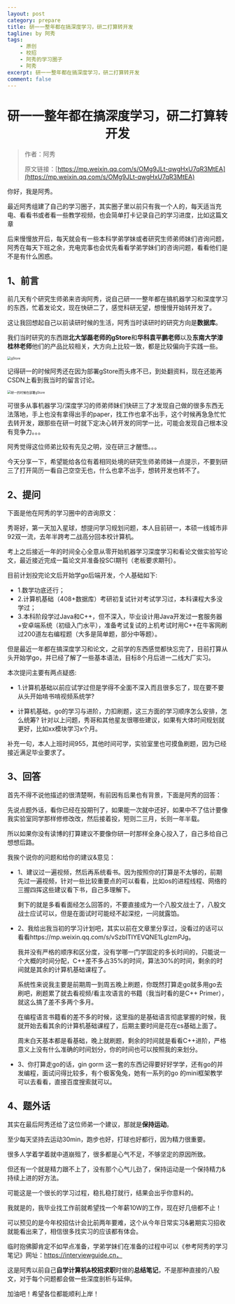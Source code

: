 ```yaml
---
layout: post
category: prepare
title: 研一一整年都在搞深度学习，研二打算转开发
tagline: by 阿秀
tags:
    - 原创
    - 校招
    - 阿秀的学习圈子
    - 阿秀
excerpt: 研一一整年都在搞深度学习，研二打算转开发
comment: false
---
```




<h1 align="center">
  研一一整年都在搞深度学习，研二打算转开发
</h1>

> 作者：阿秀
>
> 原文链接：[https://mp.weixin.qq.com/s/OMg9JLt-qwgHxU7qR3MtEA](https://mp.weixin.qq.com/s/OMg9JLt-qwgHxU7qR3MtEA)



你好，我是阿秀。

最近阿秀组建了自己的学习圈子，其实圈子里以前只有我一个人的，每天适当充电、看看书或者看一些教学视频，也会简单打卡记录自己的学习进度，比如这篇文章

后来慢慢放开后，每天就会有一些本科学弟学妹或者研究生师弟师妹们咨询问题，阿秀在每天下班之余，充电完事也会优先看看学弟学妹们的咨询问题，看看他们是不是有什么困惑。

## 1、前言

前几天有个研究生师弟来咨询阿秀，说自己研一一整年都在搞机器学习和深度学习的东西，忙着发论文，现在快研二了，感觉科研无望，想慢慢开始转开发了。

这让我回想起自己以前读研时候的生活，阿秀当时读研时的研究方向是**数据库**。

我们当时研究的东西跟**北大邹磊老师的gStore**和**华科袁平鹏老师**以及**东南大学漆桂林老师**他们的产品比较相关，大方向上比较一致，都是比较偏向于实践一些。

<img src="https://axiu-image-bed.oss-cn-shanghai.aliyuncs.com/img/202205300101036.png" alt="gStore" style="zoom:50%;" />

记得研一的时候阿秀还在因为部署gStore而头疼不已，到处翻资料，现在还能再CSDN上看到我当时的留言讨论。

<img src="https://axiu-image-bed.oss-cn-shanghai.aliyuncs.com/img/202205300103516.png" alt="研一的时候在部署gStore" style="zoom:50%;" />



可很多从事机器学习/深度学习的师弟师妹们快研三了才发现自己做的很多东西无法落地，手上也没有拿得出手的paper，找工作也拿不出手，这个时候再急急忙忙去转开发，跟那些在研一时就下定决心转开发的同学一比，可能会发现自己根本没有竞争力。。。

阿秀觉得这位师弟比较有先见之明，没在研三才醒悟。。。

今天分享一下，希望能给各位有着相同处境的研究生师弟师妹一点提示，不要到研三了打开简历一看自己空空无也，什么也拿不出手，想转开发也转不了。

## 2、提问

下面是他在阿秀的学习圈中的咨询原文：

秀哥好，第一天加入星球，想提问学习规划问题，本人目前研一，本硕一线城市非92双一流，去年半跨考二战高分回本校计算机。

考上之后接近一年的时间全心全意从零开始机器学习深度学习和看论文做实验写论文，最近接近完成一篇论文并准备投SCI期刊（老板要求期刊）。

目前计划投完论文后开始学go后端开发，个人基础如下: 

- 1.数学功底还行；
- 2.计算机基础（408+数据库）考研初复试针对考试学习过，本科课程大多没学过；
- 3.本科阶段学过Java和C++，但不深入，毕业设计用Java开发过一套服务器+安卓端系统（初级入门水平），准备考试复试的上机考试时用C++在牛客网刷过200道左右编程题（大多是简单题，部分中等题）。

但是最近一年都在搞深度学习和论文，之前学的东西感觉都快忘完了，目前打算从头开始学go，并已经了解了一些基本语法，目标8个月后进一二线大厂实习。

本次提问主要有两点疑惑: 

- 1.计算机基础以前应试学过但是学得不全面不深入而且很多忘了，现在要不要从头开始啃书啃视频系统学?

- 计算机基础，go的学习与进阶，力扣刷题，这三方面的学习顺序怎么安排，怎么统筹?
  针对以上问题，秀哥和其他星友很哪些建议，如果有大体时间规划就更好，比如xx模块学习x个月。

  

补充一句，本人上班时间955，其他时间可学，实验室里也可摸鱼刷题，因为已经接近满足毕业要求了。

## 3、回答

首先不得不说他描述的很清楚啊，有前因有后果也有背景，下面是阿秀的回答：

先说点题外话，看你已经在投期刊了，如果能一次就中还好，如果中不了估计要像我实验室同学那样修修改改，然后接着投，短则二三月，长则一年半载。

所以如果你没有读博的打算建议不要像你研一时那样全身心投入了，自己多给自己想想后路。

我挨个说你的问题和给你的建议&意见：

- 1、建议过一遍视频，然后再系统看书。因为按照你的打算是不太够的，前期先过一遍视频，针对一些比较重要点的可以看看，比如os的进程线程、网络的三握四挥这些建议看下书，自己多理解下。

  剩下的就是多看看面经怎么回答的，不要直接成为一个八股文战士了，八股文战士应试可以，但是在面试时可能经不起深挖，一问就露馅。

- 2、我给出我当初的学习计划吧，其实以前在文章里分享过，没看过的话可以看看https://mp.weixin.qq.com/s/vSzbITIYEVQNE1LgIzmPJg。

  我并没有严格的顺序和区分度，没有学哪一门学固定的多长时间的，只能说一个大概的时间分配，C++差不多占35%的时间，算法30%的时间，剩余的时间就是其余的计算机基础课程了。 

  系统性来说我主要是前期周一到周五晚上刷题，你既然打算走go就多用go去刷吧，刷题累了就去看视频/看主攻语言的书籍（我当时看的是C++ Primer），就这么搞了差不多两个多月。

  在编程语言书籍看的差不多的时候，这里指的是基础语言彻底掌握的时候，我就开始去看其余的计算机基础课程了，后期主要时间是花在cs基础上面了。

  周末白天基本都是看基础，晚上就刷题，剩余的时间就是看看C++进阶，严格意义上没有什么准确的时间划分，你的时间也可以按照我的来划分。

- 3、你打算走go的话，gin gorm 这一套的东西记得要好好学学，还有go的并发编程，面试问得比较多，有个极客兔兔，她有一系列的go 的mini框架教学可以去看看，直接百度搜索就可以。

  

## 4、题外话

其实在最后阿秀还给了这位师弟一个建议，那就是**保持运动**。

至少每天坚持去运动30min，跑步也好，打球也好都行，因为精力很重要。

很多人学着学着就中道崩殂了，很多都是心气不足，不够坚定的原因所致。

但还有一个就是精力跟不上了，没有那个心气儿劲了，保持运动是一个保持精力&持续上进的好方法。

可能这是一个很长的学习过程，稳扎稳打就行，结果会出乎你意料的。

我就是的，我毕业找工作前就希望找一个年薪10W的工作，现在好几倍都不止！

可以预见的是今年校招估计会比前两年要难，这个从今年日常实习&暑期实习招收就能看出来了，相信很多找实习的应该都有体会。

临时抱佛脚肯定不如早点准备，学弟学妹们在准备的过程中可以《参考阿秀的学习笔记》网址：https://interviewguide.cn，

这是阿秀以前自己**自学计算机&校招求职**时做的**总结笔记**，不是那种直接的八股文，对于每个问题都会做一些深度剖析与延伸。

加油吧！希望各位都能顺利上岸！



